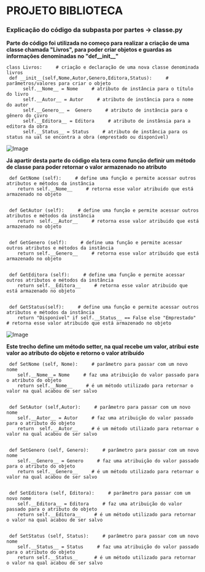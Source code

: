 # PROJETO BIBLIOTECA

### Explicação do código da subpasta por partes -> classe.py



 **Parte do código foi utilizada no começo para realizar a criação de uma classe chamada "Livros", para poder criar objetos e 
guardas as informações denominadas no "def__init__"** <br>

    class Livros:     # criação e declaração de uma nova classe denominada livros
     def __init__(self,Nome,Autor,Genero,Editora,Status):     # parâmetros/valores para criar o objeto
          self.__Nome__ = Nome     # atributo de instância para o título do livro
          self.__Autor__ = Autor     # atributo de instância para o nome do autor
          self.__Genero__ =  Genero     # atributo de instância para o gênero do çivro
          self.__Editora__ = Editora     # atributo de instânsia para a editora da obra
          self.__Status__ = Status     # atributo de instância para os status na ual se encontra a obra (emprestado ou disponível)


![Image](https://github.com/user-attachments/assets/b912d01b-30cd-4384-9855-4a9f54297da9)


**Já apartir desta parte do código ela tera como função definir um método de classe para poder retornar o valor armazenado no atributo** <br> 


     def GetNome (self):     # define uma função e permite acessar outros atributos e métodos da instância 
        return self.__Nome__     # retorna esse valor atribuido que está armazenado no objeto
        
    
     def GetAutor (self):     # define uma função e permite acessar outros atributos e métodos da instância
        return  self.__Autor__     # retorna esse valor atribuido que está armazenado no objeto
        
    
     def GetGenero (self):     # define uma função e permite acessar outros atributos e métodos da instância
        return self.__Genero__     # retorna esse valor atribuido que está armazenado no objeto
        
     
     def GetEditora (self):     # define uma função e permite acessar outros atributos e métodos da instância
        return self.__Editora__     # retorna esse valor atribuido que está armazenado no objeto
        
    
     def GetStatus(self):     # define uma função e permite acessar outros atributos e métodos da instância
        return "Disponível" if self.__Status__ == False else "Emprestado"     # retorna esse valor atribuido que está armazenado no objeto


![Image](https://github.com/user-attachments/assets/b912d01b-30cd-4384-9855-4a9f54297da9)


**Este trecho define um método setter, na qual recebe um valor, atribui este valor ao atributo do objeto e retorno o valor atribuído**<br>
    
     def SetNome (self, Nome):     # parâmetro para passar com um novo nome
        self.__Nome__= Nome     # faz uma atribuição do valor passado para o atributo do objeto
        return self.__Nome__     # é um método utilizado para retornar o valor na qual acabou de ser salvo

    
     def SetAutor (self,Autor):     # parâmetro para passar com um novo nome
        self.__Autor__ = Autor     # faz uma atribuição do valor passado para o atributo do objeto
        return  self.__Autor__     # é um método utilizado para retornar o valor na qual acabou de ser salvo

    
     def SetGenero (self, Genero):     # parâmetro para passar com um novo nome
        self.__Genero__ = Genero     # faz uma atribuição do valor passado para o atributo do objeto
        return self.__Genero__     # é um método utilizado para retornar o valor na qual acabou de ser salvo

    
     def SetEditora (self, Editora):     # parâmetro para passar com um novo nome
        self.__Editora__ = Editora     # faz uma atribuição do valor passado para o atributo do objeto
        return self.__Editora__     # é um método utilizado para retornar o valor na qual acabou de ser salvo

    
     def SetStatus (self, Status):     # parâmetro para passar com um novo nome
        self.__Status__ = Status     # faz uma atribuição do valor passado para o atributo do objeto
        return self.__Status__      # é um método utilizado para retornar o valor na qual acabou de ser salvo
